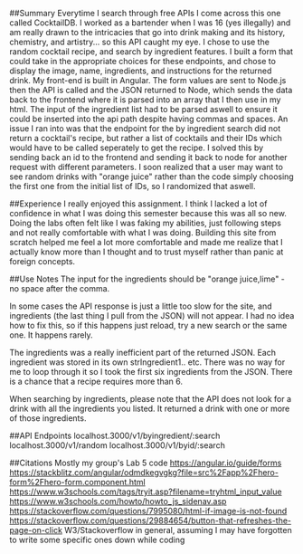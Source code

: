 ##Summary
Everytime I search through free APIs I come across this one called CocktailDB. I worked as a bartender when I was 16 (yes illegally) and am really drawn to the intricacies
that go into drink making and its history, chemistry, and artistry... so this API caught my eye. I chose to use the random cocktail recipe, and search by ingredient features.
I built a form that could take in the appropriate choices for these endpoints, and chose to display the image, name, ingredients, and instructions for the 
returned drink. My front-end is built in Angular. The form values are sent to Node.js then the API is called and the JSON returned to Node, which sends the data back to
the frontend where it is parsed into an array that I then use in my html. The input of the ingredient list had to be parsed aswell to ensure it could be inserted into the 
api path despite having commas and spaces. An issue I ran into was that the endpoint for the by ingredient search did not return a cocktail's recipe, but rather a list of
cocktails and their IDs which would have to be called seperately to get the recipe. I solved this by sending back an id to the frontend and sending it back
to node for another request with different parameters. I soon realized that a user may want to see random drinks with "orange juice" rather than the code simply choosing the
first one from the initial list of IDs, so I randomized that aswell. 




##Experience
I really enjoyed this assignment. I think I lacked a lot of confidence in what I was doing this semester because this was all so new. Doing the labs often felt like 
I was faking my abilities, just following steps and not really comfortable with what I was doing. Building this site from scratch helped me feel a lot more comfortable
and made me realize that I actually know more than I thought and to trust myself rather than panic at foreign concepts.

##Use Notes
The input for the ingredients should be "orange juice,lime" - no space after the comma.

In some cases the API response is just a little too slow for the site, and ingredients (the last thing I pull from the JSON) will not appear.
I had no idea how to fix this, so if this happens just reload, try a new search or the same one. It happens rarely.

The ingredients was a really inefficient part of the returned JSON. Each ingredient was stored in its own strIngredient1.. etc. There was no way for me to loop through it
so I took the first six ingredients from the JSON. There is a chance that a recipe requires more than 6.

When searching by ingredients, please note that the API does not look for a drink with all the ingredients you listed. It returned a drink with one or more of those ingredients.




##API Endpoints
localhost.3000/v1/byingredient/:search
localhost.3000/v1/random
localhost.3000/v1/byid/:search





##Citations
Mostly my group's Lab 5 code
https://angular.io/guide/forms
https://stackblitz.com/angular/odmdkegvgkg?file=src%2Fapp%2Fhero-form%2Fhero-form.component.html
https://www.w3schools.com/tags/tryit.asp?filename=tryhtml_input_value
https://www.w3schools.com/howto/howto_js_sidenav.asp
https://stackoverflow.com/questions/7995080/html-if-image-is-not-found
https://stackoverflow.com/questions/29884654/button-that-refreshes-the-page-on-click
W3/Stackoverflow in general, assuming I may have forgotten to write some specific ones down while coding
